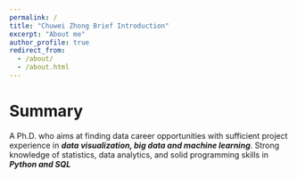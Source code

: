 ```yaml
---
permalink: /
title: "Chuwei Zhong Brief Introduction"
excerpt: "About me"
author_profile: true
redirect_from: 
  - /about/
  - /about.html
---
```


Summary
======
A Ph.D. who aims at finding data career opportunities with sufficient project experience in ***data visualization, big data and machine learning***. Strong knowledge of statistics, data analytics, and solid programming skills in ***Python and SQL***

